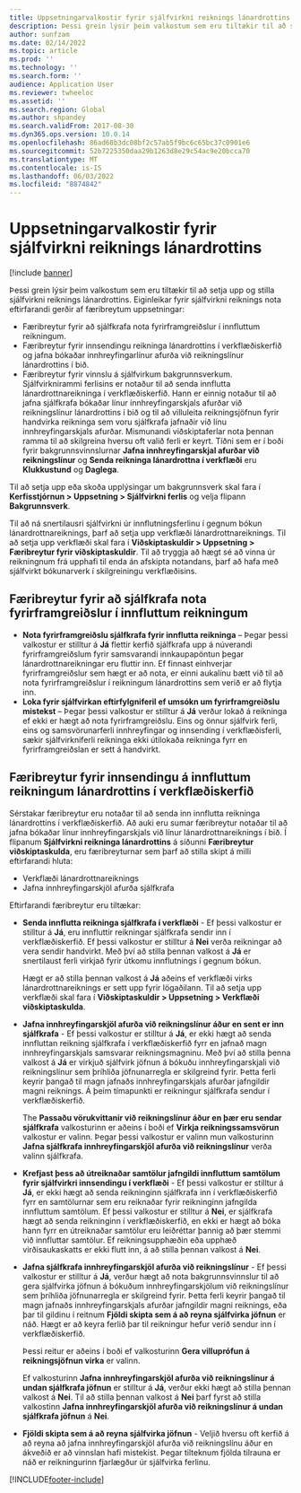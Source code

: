 ```yaml
---
title: Uppsetningarvalkostir fyrir sjálfvirkni reiknings lánardrottins (forskoðun)
description: Þessi grein lýsir þeim valkostum sem eru tiltækir til að setja upp og stilla sjálfvirkni reiknings lánardrottins.
author: sunfzam
ms.date: 02/14/2022
ms.topic: article
ms.prod: ''
ms.technology: ''
ms.search.form: ''
audience: Application User
ms.reviewer: twheeloc
ms.assetid: ''
ms.search.region: Global
ms.author: shpandey
ms.search.validFrom: 2017-08-30
ms.dyn365.ops.version: 10.0.14
ms.openlocfilehash: 86ad68b3dc08bf2c57ab5f9bc6c65bc37c0901e6
ms.sourcegitcommit: 52b7225350daa29b1263d8e29c54ac9e20bcca70
ms.translationtype: MT
ms.contentlocale: is-IS
ms.lasthandoff: 06/03/2022
ms.locfileid: "8874842"
---
```

# <a name="setup-options-for-vendor-invoice-automation"></a>Uppsetningarvalkostir fyrir sjálfvirkni reiknings lánardrottins

[!include [banner](../includes/banner.md)]

Þessi grein lýsir þeim valkostum sem eru tiltækir til að setja upp og stilla sjálfvirkni reiknings lánardrottins. Eiginleikar fyrir sjálfvirkni reiknings nota eftirfarandi gerðir af færibreytum uppsetningar:

- Færibreytur fyrir að sjálfkrafa nota fyrirframgreiðslur í innfluttum reikningum.
- Færibreytur fyrir innsendingu reikninga lánardrottins í verkflæðiskerfið og jafna bókaðar innhreyfingarlínur afurða við reikningslínur lánardrottins í bið.
- Færibreytur fyrir vinnslu á sjálfvirkum bakgrunnsverkum. Sjálfvirknirammi ferlisins er notaður til að senda innflutta lánardrottnareikninga í verkflæðiskerfið. Hann er einnig notaður til að jafna sjálfkrafa bókaðar línur innhreyfingarskjals afurðar við reikningslínur lánardrottins í bið og til að villuleita reikningsjöfnun fyrir handvirka reikninga sem voru sjálfkrafa jafnaðir við línu innhreyfingarskjals afurðar. Mismunandi viðskiptaferlar nota þennan ramma til að skilgreina hversu oft valið ferli er keyrt. Tíðni sem er í boði fyrir bakgrunnsvinnslurnar **Jafna innhreyfingarskjal afurðar við reikningslínur** og **Senda reikninga lánardrottna í verkflæði** eru **Klukkustund** og **Daglega**.

Til að setja upp eða skoða upplýsingar um bakgrunnsverk skal fara í **Kerfisstjórnun \> Uppsetning \> Sjálfvirkni ferlis** og velja flipann **Bakgrunnsverk**.

Til að ná snertilausri sjálfvirkni úr innflutningsferlinu í gegnum bókun lánardrottnareiknings, þarf að setja upp verkflæði lánardrottnareiknings. Til að setja upp verkflæði skal fara í **Viðskiptaskuldir > Uppsetning > Færibreytur fyrir viðskiptaskuldir**. Til að tryggja að hægt sé að vinna úr reikningnum frá upphafi til enda án afskipta notandans, þarf að hafa með sjálfvirkt bókunarverk í skilgreiningu verkflæðisins.

## <a name="parameters-for-automatically-applying-prepayments-in-imported-invoices"></a>Færibreytur fyrir að sjálfkrafa nota fyrirframgreiðslur í innfluttum reikningum

- **Nota fyrirframgreiðslu sjálfkrafa fyrir innflutta reikninga** – Þegar þessi valkostur er stilltur á **Já** flettir kerfið sjálfkrafa upp á núverandi fyrirframgreiðslum fyrir samsvarandi innkaupapöntun þegar lánardrottnareikningar eru fluttir inn. Ef finnast einhverjar fyrirframgreiðslur sem hægt er að nota, er einni aukalínu bætt við til að nota fyrirframgreiðslur í reikningum lánardrottins sem verið er að flytja inn.
- **Loka fyrir sjálfvirkan eftirfylgniferil ef umsókn um fyrirframgreiðslu mistekst** – Þegar þessi valkostur er stilltur á **Já** verður lokað á reikninga ef ekki er hægt að nota fyrirframgreiðslu. Eins og önnur sjálfvirk ferli, eins og samsvörunarferli innhreyfingar og innsending í verkflæðisferli, sækir sjálfvirkniferli reikninga ekki útilokaða reikninga fyrr en fyrirframgreiðslan er sett á handvirkt. 

## <a name="parameters-for-submitting-imported-vendor-invoices-to-the-workflow-system"></a>Færibreytur fyrir innsendingu á innfluttum reikningum lánardrottins í verkflæðiskerfið

Sérstakar færibreytur eru notaðar til að senda inn innflutta reikninga lánardrottins í verkflæðiskerfið. Að auki eru sumar færibreytur notaðar til að jafna bókaðar línur innhreyfingarskjals við línur lánardrottnareiknings í bið. Í flipanum **Sjálfvirkni reikninga lánardrottins** á síðunni **Færibreytur viðskiptaskulda**, eru færibreyturnar sem þarf að stilla skipt á milli eftirfarandi hluta:

- Verkflæði lánardrottnareiknings
- Jafna innhreyfingarskjöl afurða sjálfkrafa

Eftirfarandi færibreytur eru tiltækar:

- **Senda innflutta reikninga sjálfkrafa í verkflæði** - Ef þessi valkostur er stilltur á **Já**, eru innfluttir reikningar sjálfkrafa sendir inn í verkflæðiskerfið. Ef þessi valkostur er stilltur á **Nei** verða reikningar að vera sendir handvirkt. Með því að stilla þennan valkost á **Já** er snertilaust ferli virkjað fyrir útkomu innflutnings í gegnum bókun.

    Hægt er að stilla þennan valkost á **Já** aðeins ef verkflæði virks lánardrottnareiknings er sett upp fyrir lögaðilann. Til að setja upp verkflæði skal fara í **Viðskiptaskuldir \> Uppsetning \> Verkflæði viðskiptaskulda**.

- **Jafna innhreyfingarskjöl afurða við reikningslínur áður en sent er inn sjálfkrafa** - Ef þessi valkostur er stilltur á **Já**, er ekki hægt að senda innfluttan reikning sjálfkrafa í verkflæðiskerfið fyrr en jafnað magn innhreyfingarskjals samsvarar reikningsmagninu. Með því að stilla þenna valkost á **Já** er virkjuð sjálfvirk jöfnun á bókuðu innhreyfingarskjali við reikningslínur sem þríhliða jöfnunarregla er skilgreind fyrir. Þetta ferli keyrir þangað til magn jafnaðs innhreyfingarskjals afurðar jafngildir magni reiknings. Á þeim tímapunkti er reikningur sjálfkrafa sendur í verkflæðiskerfið.

    The **Passaðu vörukvittanir við reikningslínur áður en þær eru sendar sjálfkrafa** valkosturinn er aðeins í boði ef **Virkja reikningssamsvörun** valkostur er valinn. Þegar þessi valkostur er valinn mun valkosturinn **Jafna sjálfkrafa innhreyfingarskjöl afurða við reikningslínur** verða valinn sjálfkrafa.

- **Krefjast þess að útreiknaðar samtölur jafngildi innfluttum samtölum fyrir sjálfvirkri innsendingu í verkflæði** - Ef þessi valkostur er stilltur á **Já**, er ekki hægt að senda reikninginn sjálfkrafa inn í verkflæðiskerfið fyrr en samtölurnar sem eru reiknaðar fyrir reikninginn jafngilda innfluttum samtölum. Ef þessi valkostur er stilltur á **Nei**, er sjálfkrafa hægt að senda reikninginn í verkflæðiskerfið, en ekki er hægt að bóka hann fyrr en útreiknaðar samtölur eru leiðréttar þannig að þær stemmi við innfluttar samtölur. Ef reikningsupphæðin eða upphæð virðisaukaskatts er ekki flutt inn, á að stilla þennan valkost á **Nei**.
- **Jafna sjálfkrafa innhreyfingarskjöl afurða við reikningslínur** - Ef þessi valkostur er stilltur á **Já**, verður hægt að nota bakgrunnsvinnslur til að gera sjálfvirka jöfnun á bókuðum innhreyfingarskjölum við reikningslínur sem þríhliða jöfnunarregla er skilgreind fyrir. Þetta ferli keyrir þangað til magn jafnaðs innhreyfingarskjals afurðar jafngildir magni reiknings, eða þar til gildinu í reitnum **Fjöldi skipta sem á að reyna sjálfvirka jöfnun** er náð. Hægt er að keyra ferlið þar til reikningur hefur verið sendur inn í verkflæðiskerfið.

    Þessi reitur er aðeins í boði ef valkosturinn **Gera villuprófun á reikningsjöfnun virka** er valinn.

    Ef valkosturinn **Jafna innhreyfingarskjöl afurða við reikningslínur á undan sjálfkrafa jöfnun** er stilltur á **Já**, verður ekki hægt að stilla þennan valkost á **Nei**. Til að stilla þennan valkost á **Nei** þarf fyrst að stilla valkostinn **Jafna innhreyfingarskjöl afurða við reikningslínur á undan sjálfkrafa jöfnun** á **Nei**.

- **Fjöldi skipta sem á að reyna sjálfvirka jöfnun** - Veljið hversu oft kerfið á að reyna að jafna innhreyfingarskjöl afurða við reikningslínu áður en ákveðið er að vinnslan hafi mistekist. Þegar tilteknum fjölda tilrauna er náð er reikningurinn fjarlægður úr sjálfvirka ferlinu.



[!INCLUDE[footer-include](../../includes/footer-banner.md)]
